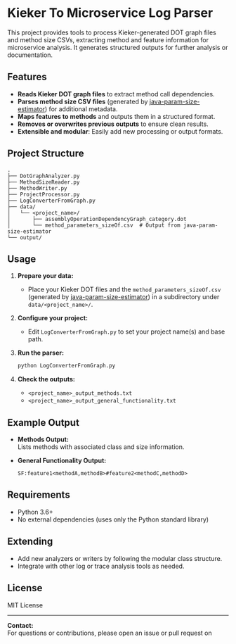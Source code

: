 # Kieker To Microservice Log Parser

This project provides tools to process Kieker-generated DOT graph files and method size CSVs, extracting method and feature information for microservice analysis. It generates structured outputs for further analysis or documentation.

## Features

- **Reads Kieker DOT graph files** to extract method call dependencies.
- **Parses method size CSV files** (generated by [java-param-size-estimator](https://github.com/TasnimFabiha/java-param-size-estimator)) for additional metadata.
- **Maps features to methods** and outputs them in a structured format.
- **Removes or overwrites previous outputs** to ensure clean results.
- **Extensible and modular**: Easily add new processing or output formats.

## Project Structure

```
.
├── DotGraphAnalyzer.py
├── MethodSizeReader.py
├── MethodWriter.py
├── ProjectProcessor.py
├── LogConverterFromGraph.py
├── data/
│   └── <project_name>/
│       ├── assemblyOperationDependencyGraph_category.dot
│       └── method_parameters_sizeOf.csv  # Output from java-param-size-estimator
└── output/
```

## Usage

1. **Prepare your data:**
   - Place your Kieker DOT files and the `method_parameters_sizeOf.csv` (generated by [java-param-size-estimator](https://github.com/TasnimFabiha/java-param-size-estimator)) in a subdirectory under `data/<project_name>/`.

2. **Configure your project:**
   - Edit `LogConverterFromGraph.py` to set your project name(s) and base path.

3. **Run the parser:**
   ```bash
   python LogConverterFromGraph.py
   ```

4. **Check the outputs:**
   - `<project_name>_output_methods.txt`
   - `<project_name>_output_general_functionality.txt`

## Example Output

- **Methods Output:**  
  Lists methods with associated class and size information.

- **General Functionality Output:**  
  ```
  SF:feature1<methodA,methodB>#feature2<methodC,methodD>
  ```

## Requirements

- Python 3.6+
- No external dependencies (uses only the Python standard library)

## Extending

- Add new analyzers or writers by following the modular class structure.
- Integrate with other log or trace analysis tools as needed.

## License

MIT License

---

**Contact:**  
For questions or contributions, please open an issue or pull request on
